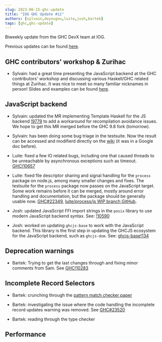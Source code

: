 ```yaml
---
slug: 2023-06-15-ghc-update
title: "IOG GHC Update #12"
authors: [sylvain,doyougnu,luite,josh,bartek]
tags: [ghc,ghc-update]
---
```


Biweekly update from the GHC DevX team at IOG.

Previous updates can be found [here](https://engineering.iog.io/tags/ghc-update).

## GHC contributors' workshop & Zurihac

- Sylvain: had a great time presenting the JavaScript backend at the GHC
  contributors' workshop and discussing various Haskell/GHC related things at
  Zurihac. It was nice to meet so many familiar nicknames in person!
  Slides and examples can be found [here](https://github.com/hsyl20/ghc-workshop-2023).

## JavaScript backend

- Sylvain: updated the MR implementing Template Haskell for the JS backend
  [!9779](https://gitlab.haskell.org/ghc/ghc/-/merge_requests/9779) to add
  a workaround for recompilation avoidance issues. We hope to get this MR merged
  before the GHC 9.8 fork (tomorrow).
 
- Sylvain: has been doing some bug triage in the testsuite. Now the result can
  be accessed and modifierd directly on the [wiki](https://gitlab.haskell.org/ghc/ghc/-/wikis/javascript-backend/bug_triage)
  (it was in a Google doc before).

- Luite: fixed a few IO related bugs, including one that caused threads to be
  unreachable by asynchronous exceptions such as timeout.
  [GHC!10657](https://gitlab.haskell.org/ghc/ghc/-/merge_requests/10657)
  
- Luite: fixed file descriptor sharing and signal handling for the `process` package
  on node.js, among many smaller changes and fixes. The testsuite for the `process`
  package now passes on the JavaScript target. Some work remains before it can be
  merged, mostly around error handling and documentation, but the package should be
  generally usable now.
  [GHC#22349](https://gitlab.haskell.org/ghc/ghc/-/issues/22349),
  [luite/process/js WIP branch GitHub](https://github.com/luite/process/tree/js).

- Josh: updated JavaScript FFI import strings in the `posix` library to use modern
  JavaScript backend syntax.
  See: [!10590](https://gitlab.haskell.org/ghc/ghc/-/merge_requests/10590)

- Josh: worked on updating `ghcjs-base` to work with the JavaScript backend. This library
  is the first step in updating the GHCJS ecosystem for the JavaScript backend, such as
  `ghcjs-dom`.
  See: [ghcjs-base!134](https://github.com/ghcjs/ghcjs-base/pull/134)

## Deprecation warnings

- Bartek: Trying to get the last changes through and fixing minor comments from Sam.
  See [GHC!10283](https://gitlab.haskell.org/ghc/ghc/-/merge_requests/10283)

## Incomplete Record Selectors

- Bartek: crunching through the [pattern match checker paper](https://dl.acm.org/doi/pdf/10.1145/3408989)

- Bartek: investigating the issue where the code handling the incomplete record updates warning was removed.
  See [GHC#23520](https://gitlab.haskell.org/ghc/ghc/-/issues/23520)

- Bartek: reading through the type checker

## Performance

